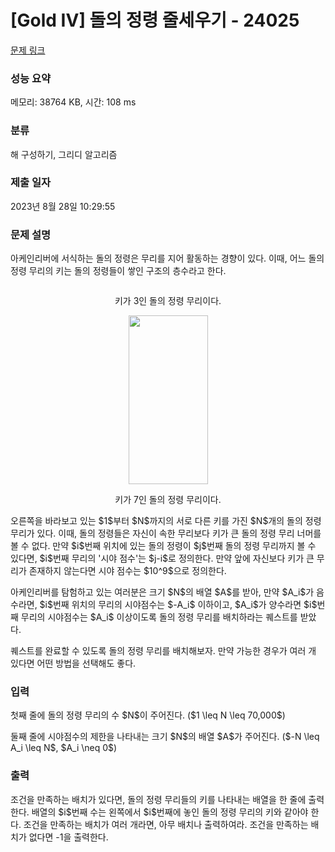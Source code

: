 # [Gold IV] 돌의 정령 줄세우기 - 24025 

[문제 링크](https://www.acmicpc.net/problem/24025) 

### 성능 요약

메모리: 38764 KB, 시간: 108 ms

### 분류

해 구성하기, 그리디 알고리즘

### 제출 일자

2023년 8월 28일 10:29:55

### 문제 설명

<p>아케인리버에 서식하는 돌의 정령은 무리를 지어 활동하는 경향이 있다. 이때, 어느 돌의 정령 무리의 키는 돌의 정령들이 쌓인 구조의 층수라고 한다.</p>

<p style="text-align: center;"><img alt="" src=""></p>

<p style="text-align: center;">키가 3인 돌의 정령 무리이다.</p>

<p style="text-align: center;"><img alt="" src="" style="width: 127px; height: 270px;"></p>

<p style="text-align: center;">키가 7인 돌의 정령 무리이다.</p>

<p>오른쪽을 바라보고 있는 $1$부터 $N$까지의 서로 다른 키를 가진 $N$개의 돌의 정령 무리가 있다. 이때, 돌의 정령들은 자신이 속한 무리보다 키가 큰 돌의 정령 무리 너머를 볼 수 없다. 만약 $i$번째 위치에 있는 돌의 정령이 $j$번째 돌의 정령 무리까지 볼 수 있다면, $i$번째 무리의 '시야 점수'는 $j-i$로 정의한다. 만약 앞에 자신보다 키가 큰 무리가 존재하지 않는다면 시야 점수는 $10^9$으로 정의한다. </p>

<p>아케인리버를 탐험하고 있는 여러분은 크기 $N$의 배열 $A$를 받아, 만약 $A_i$가 음수라면, $i$번째 위치의 무리의 시야점수는 $-A_i$ 이하이고, $A_i$가 양수라면 $i$번째 무리의 시야점수는 $A_i$ 이상이도록 돌의 정령 무리를 배치하라는 퀘스트를 받았다.</p>

<p>퀘스트를 완료할 수 있도록 돌의 정령 무리를 배치해보자. 만약 가능한 경우가 여러 개 있다면 어떤 방법을 선택해도 좋다.</p>

### 입력 

 <p>첫째 줄에 돌의 정령 무리의 수 $N$이 주어진다. ($1 \leq N \leq 70,000$)</p>

<p>둘째 줄에 시야점수의 제한을 나타내는 크기 $N$의 배열 $A$가 주어진다. ($-N \leq A_i \leq N$, $A_i \neq 0$)</p>

### 출력 

 <p>조건을 만족하는 배치가 있다면, 돌의 정령 무리들의 키를 나타내는 배열을 한 줄에 출력한다. 배열의 $i$번째 수는 왼쪽에서 $i$번째에 놓인 돌의 정령 무리의 키와 같아야 한다. 조건을 만족하는 배치가 여러 개라면, 아무 배치나 출력하여라. 조건을 만족하는 배치가 없다면 -1을 출력한다.</p>

